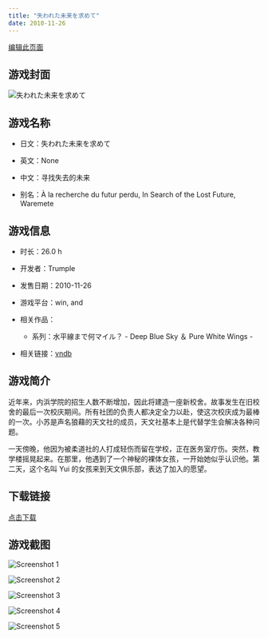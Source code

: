 ```yaml
---
title: "失われた未来を求めて"
date: 2010-11-26
---
```

[编辑此页面](https://github.com/ACG-3/ADV3-source/blob/main/source/_posts/games/%E5%A4%B1%E3%82%8F%E3%82%8C%E3%81%9F%E6%9C%AA%E6%9D%A5%E3%82%92%E6%B1%82%E3%82%81%E3%81%A6.md)

## 游戏封面

![失われた未来を求めて](https%3A//pan.timero.xyz/onedrive/img_lib_001/%E5%A4%B1%E3%82%8F%E3%82%8C%E3%81%9F%E6%9C%AA%E6%9D%A5%E3%82%92%E6%B1%82%E3%82%81%E3%81%A6_cover.avif)


## 游戏名称

- 日文：失われた未来を求めて
- 英文：None
- 中文：寻找失去的未来

- 别名：À la recherche du futur perdu, In Search of the Lost Future, Waremete


## 游戏信息

- 时长：26.0 h
- 开发者：Trumple
- 发售日期：2010-11-26
- 游戏平台：win, and
- 相关作品：
   - 系列：水平線まで何マイル？ - Deep Blue Sky ＆ Pure White Wings -

- 相关链接：[vndb](https://vndb.org/v4880)


## 游戏简介

近年来，内浜学院的招生人数不断增加，因此将建造一座新校舍。故事发生在旧校舍的最后一次校庆期间。所有社团的负责人都决定全力以赴，使这次校庆成为最棒的一次。小苏是声名狼藉的天文社的成员，天文社基本上是代替学生会解决各种问题。

一天傍晚，他因为被柔道社的人打成轻伤而留在学校，正在医务室疗伤。突然，教学楼摇晃起来。在那里，他遇到了一个神秘的裸体女孩，一开始她似乎认识他。第二天，这个名叫 Yui 的女孩来到天文俱乐部，表达了加入的愿望。




## 下载链接

[点击下载](https://pan.timero.xyz/onedrive/adv_lib_001/%E5%A4%B1%E3%82%8F%E3%82%8C%E3%81%9F%E6%9C%AA%E6%9D%A5%E3%82%92%E6%B1%82%E3%82%81%E3%81%A6)


## 游戏截图


![Screenshot 1](https%3A//pan.timero.xyz/onedrive/img_lib_001/%E5%A4%B1%E3%82%8F%E3%82%8C%E3%81%9F%E6%9C%AA%E6%9D%A5%E3%82%92%E6%B1%82%E3%82%81%E3%81%A6_Screenshot_1.avif)

![Screenshot 2](https%3A//pan.timero.xyz/onedrive/img_lib_001/%E5%A4%B1%E3%82%8F%E3%82%8C%E3%81%9F%E6%9C%AA%E6%9D%A5%E3%82%92%E6%B1%82%E3%82%81%E3%81%A6_Screenshot_2.avif)

![Screenshot 3](https%3A//pan.timero.xyz/onedrive/img_lib_001/%E5%A4%B1%E3%82%8F%E3%82%8C%E3%81%9F%E6%9C%AA%E6%9D%A5%E3%82%92%E6%B1%82%E3%82%81%E3%81%A6_Screenshot_3.avif)

![Screenshot 4](https%3A//pan.timero.xyz/onedrive/img_lib_001/%E5%A4%B1%E3%82%8F%E3%82%8C%E3%81%9F%E6%9C%AA%E6%9D%A5%E3%82%92%E6%B1%82%E3%82%81%E3%81%A6_Screenshot_4.avif)

![Screenshot 5](https%3A//pan.timero.xyz/onedrive/img_lib_001/%E5%A4%B1%E3%82%8F%E3%82%8C%E3%81%9F%E6%9C%AA%E6%9D%A5%E3%82%92%E6%B1%82%E3%82%81%E3%81%A6_Screenshot_5.avif)

